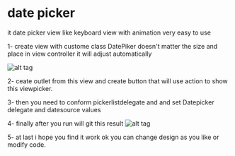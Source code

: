 # date picker
it date picker view like keyboard view with animation very easy to use 



1- create view with custome class DatePiker doesn't matter the size and place in view controller it will adjust automatically 

 ![alt tag](https://github.com/ragaie/DatePicker-Chtar/blob/master/Screen%20Shot%202017-09-12%20at%204.01.37%20PM.png)
 
 
 
 2- ceate outlet from this view and create button that will use action to show this viewpicker.

 
 3- then you need to conform pickerlistdelegate and and set Datepicker delegate and datesource values 

 
 
 4- finally after you run  will git this result 
 ![alt tag](https://github.com/ragaie/DatePicker-Chtar/blob/master/Simulator%20Screen%20Shot%20Sep%2012%2C%202017%2C%204.02.17%20PM.png)
 
 
 
 5- at last i hope you find it work ok you can change design as you like or modify code.

